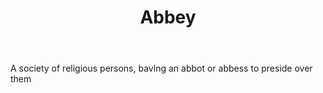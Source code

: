 ---
title: Abbey
letter: A
permalink: "/definitions/abbey.html"
body: A society of religious persons, bavlng an abbot or abbess to preside over them
published_at: '2018-07-07'
source: Black's Law Dictionary
layout: post
---